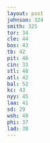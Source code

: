 ```yaml
---
layout: post
johnson: 324
smith: 325
tor: 34
cle: 44
bos: 43
tb: 42
pit: 46
cin: 33
stl: 40
atl: 42
bal: 52
kc: 43
nyy: 45
laa: 41
sd: 29
wsh: 40
phi: 37
lad: 38
---
```

